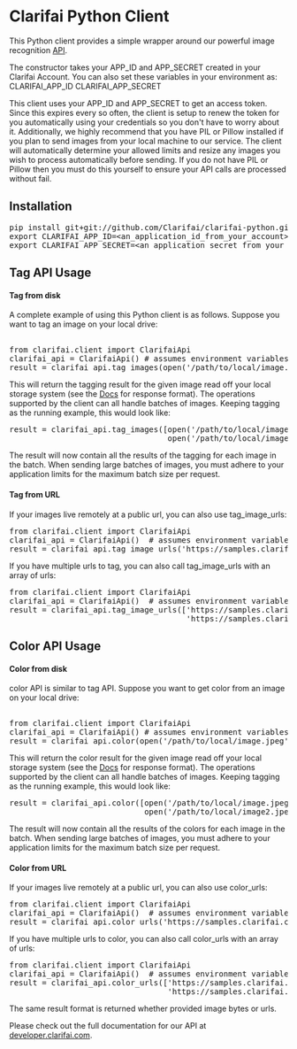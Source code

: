 Clarifai Python Client
====================

This Python client provides a simple wrapper around our powerful image recognition <a href="http://developer.clarifai.com">API</a>.

The constructor takes your APP_ID and APP_SECRET created in your Clarifai Account. You can also
set these variables in your environment as:
CLARIFAI_APP_ID
CLARIFAI_APP_SECRET

This client uses your APP_ID and APP_SECRET to get an access token. Since this expires every so
often, the client is setup to renew the token for you automatically using your credentials so you
don't have to worry about it. Additionally, we highly recommend that you have PIL or Pillow
installed if you plan to send images from your local machine to our service. The client will
automatically determine your allowed limits and resize any images you wish to process automatically
before sending. If you do not have PIL or Pillow then you must do this yourself to ensure your API
calls are processed without fail.

Installation
---------------------
<pre>
pip install git+git://github.com/Clarifai/clarifai-python.git
export CLARIFAI_APP_ID=&lt;an_application_id_from_your_account&gt;
export CLARIFAI_APP_SECRET=&lt;an_application_secret_from_your_account&gt;
</pre>


Tag API Usage
---------------------

#### Tag from disk

A complete example of using this Python client is as follows. Suppose you want to tag an image on
your local drive:

<pre>

from clarifai.client import ClarifaiApi
clarifai_api = ClarifaiApi() # assumes environment variables are set.
result = clarifai_api.tag_images(open('/path/to/local/image.jpeg', 'rb'))
</pre>

This will return the tagging result for the given image read off your local storage system (see the
<a href="https://developer.clarifai.com/guide/">Docs</a> for response format). The operations
supported by the client can all handle batches of images. Keeping tagging as the running example,
this would look like:

<pre>
result = clarifai_api.tag_images([open('/path/to/local/image.jpeg', 'rb'),
                                  open('/path/to/local/image2.jpeg', 'rb')])
</pre>
The result will now contain all the results of the tagging for each image in the batch. When
sending large batches of images, you must adhere to your application limits for the maximum batch
size per request.

#### Tag from URL

If your images live remotely at a public url, you can also use tag_image_urls:
<pre>
from clarifai.client import ClarifaiApi
clarifai_api = ClarifaiApi()  # assumes environment variables are set.
result = clarifai_api.tag_image_urls('https://samples.clarifai.com/metro-north.jpgg')
</pre>

If you have multiple urls to tag, you can also call tag_image_urls with an array of urls:
<pre>
from clarifai.client import ClarifaiApi
clarifai_api = ClarifaiApi()  # assumes environment variables are set.
result = clarifai_api.tag_image_urls(['https://samples.clarifai.com/metro-north.jpg',
                                      'https://samples.clarifai.com/car.jpeg'])
</pre>


Color API Usage
---------------------

#### Color from disk

color API is similar to tag API. Suppose you want to get color from an image on
your local drive:

<pre>

from clarifai.client import ClarifaiApi
clarifai_api = ClarifaiApi() # assumes environment variables are set.
result = clarifai_api.color(open('/path/to/local/image.jpeg', 'rb'))
</pre>

This will return the color result for the given image read off your local storage system (see the
<a href="https://developer.clarifai.com/guide/color#color">Docs</a> for response format). The operations
supported by the client can all handle batches of images. Keeping tagging as the running example,
this would look like:

<pre>
result = clarifai_api.color([open('/path/to/local/image.jpeg', 'rb'),
                             open('/path/to/local/image2.jpeg', 'rb')])
</pre>
The result will now contain all the results of the colors for each image in the batch. When
sending large batches of images, you must adhere to your application limits for the maximum batch
size per request.

#### Color from URL

If your images live remotely at a public url, you can also use color_urls:
<pre>
from clarifai.client import ClarifaiApi
clarifai_api = ClarifaiApi()  # assumes environment variables are set.
result = clarifai_api.color_urls('https://samples.clarifai.com/metro-north.jpg')
</pre>

If you have multiple urls to color, you can also call color_urls with an array of urls:
<pre>
from clarifai.client import ClarifaiApi
clarifai_api = ClarifaiApi()  # assumes environment variables are set.
result = clarifai_api.color_urls(['https://samples.clarifai.com/metro-north.jpg',
                                  'https://samples.clarifai.com/car.jpeg'])
</pre>

The same result format is returned whether provided image bytes or urls.

Please check out the full documentation for our API at <a href="https://developer.clarifai.com/docs">developer.clarifai.com</a>.
